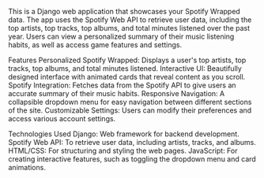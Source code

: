 This is a Django web application that showcases your Spotify Wrapped data. The app uses the Spotify Web API to retrieve user data, 
including the top artists, top tracks, top albums, and total minutes listened over the past year. Users can view a personalized 
summary of their music listening habits, as well as access game features and settings.

Features
Personalized Spotify Wrapped: Displays a user's top artists, top tracks, top albums, and total minutes listened.
Interactive UI: Beautifully designed interface with animated cards that reveal content as you scroll.
Spotify Integration: Fetches data from the Spotify API to give users an accurate summary of their music habits.
Responsive Navigation: A collapsible dropdown menu for easy navigation between different sections of the site.
Customizable Settings: Users can modify their preferences and access various account settings.

Technologies Used
Django: Web framework for backend development.
Spotify Web API: To retrieve user data, including artists, tracks, and albums.
HTML/CSS: For structuring and styling the web pages.
JavaScript: For creating interactive features, such as toggling the dropdown menu and card animations.

